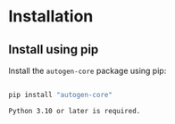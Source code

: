 # Installation

## Install using pip

Install the `autogen-core` package using pip:

```bash

pip install "autogen-core"
```

```{note}
Python 3.10 or later is required.
```
